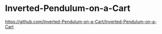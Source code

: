 # Inverted-Pendulum-on-a-Cart

https://github.com/Inverted-Pendulum-on-a-Cart/Inverted-Pendulum-on-a-Cart
